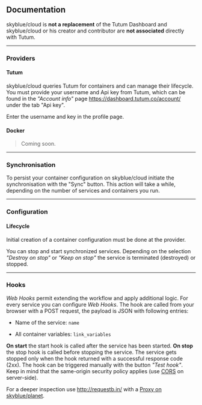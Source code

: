 ## Documentation

<div class="alert alert-info" role="alert">skyblue/cloud is <strong>not a replacement</strong> of the Tutum Dashboard and skyblue/cloud or his creator and contributor are <strong>not associated</strong> directly with Tutum.</div>

* * * 

### Providers

#### Tutum
skyblue/cloud queries Tutum for containers and can manage their lifecycle. You must provide your username and Api key from Tutum, which can be found in the *"Account info"* page <https://dashboard.tutum.co/account/> under the tab "Api key".

Enter the username and key in the profile page.

#### Docker

> Coming soon.

* * * 

### Synchronisation
To persist your container configuration on skyblue/cloud initiate the synchronisation with the "Sync" button. This action will take a while, depending on the number of services and containers you run.

* * * 

### Configuration

#### Lifecycle
Initial creation of a container configuration must be done at the provider.

You can stop and start synchronized services. Depending on the selection *"Destroy on stop"* or *"Keep on stop"* the service is terminated (destroyed) or stopped. 

* * * 

### Hooks
*Web Hooks* permit extending the workflow and apply additional logic. For every service you can configure *Web Hooks*. The hook are called from your browser with a POST request, the payload is JSON with following entries:

* Name of the service: `name`

* All container variables: `link_variables`

**On start** the start hook is called after the service has been started. **On stop** the stop hook is called before stopping the service. The service gets stopped only when the hook returned with a successful response code (2xx). The hook can be triggered manually with the button *"Test hook"*. Keep in mind that the same-origin security policy applies (use [CORS](http://de.wikipedia.org/wiki/Cross-Origin_Resource_Sharing) on server-side).

For a deeper inspection use <http://requestb.in/> with a [Proxy on skyblue/planet](https://sahli.net/blog/proxy-exec-on-planet).



